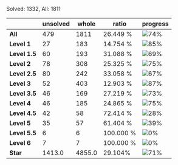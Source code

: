 Solved: 1332, All: 1811

| |unsolved|whole|ratio|progress|
|----|----|----|----|----|
|**All**| 479 | 1811 | 26.449 %| ![74%](https://progress-bar.dev/74?title=All) |
|**Level 1**| 27 | 183 | 14.754 %| ![85%](https://progress-bar.dev/85?title=Level+1)|
|**Level 1.5**| 60 | 193 | 31.088 %| ![69%](https://progress-bar.dev/69?title=Level+1.5)|
|**Level 2**| 78 | 308 | 25.325 %| ![75%](https://progress-bar.dev/75?title=Level+2)|
|**Level 2.5**| 80 | 242 | 33.058 %| ![67%](https://progress-bar.dev/67?title=Level+2.5)|
|**Level 3**| 52 | 403 | 12.903 %| ![87%](https://progress-bar.dev/87?title=Level+3)|
|**Level 3.5**| 46 | 169 | 27.219 %| ![73%](https://progress-bar.dev/73?title=Level+3.5)|
|**Level 4**| 46 | 185 | 24.865 %| ![75%](https://progress-bar.dev/75?title=Level+4)|
|**Level 4.5**| 42 | 58 | 72.414 %| ![28%](https://progress-bar.dev/28?title=Level+4.5)|
|**Level 5**| 35 | 57 | 61.404 %| ![39%](https://progress-bar.dev/39?title=Level+5)|
|**Level 5.5**| 6 | 6 | 100.000 %| ![0%](https://progress-bar.dev/0?title=Level+5.5)|
|**Level 6**| 7 | 7 | 100.000 %| ![0%](https://progress-bar.dev/0?title=Level+6)|
|**Star**|1413.0 | 4855.0 |29.104%| ![71%](https://progress-bar.dev/71?title=Star) |
